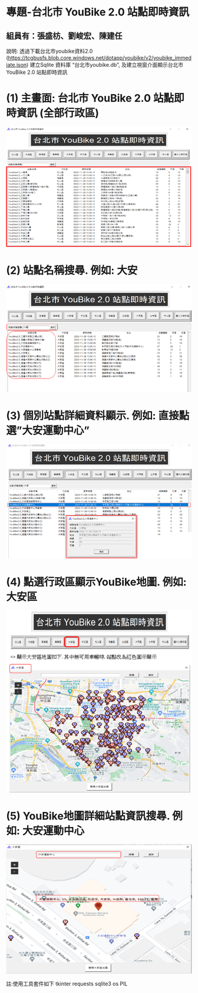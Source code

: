 # 專題-台北市 YouBike 2.0 站點即時資訊
## 組員有：張盛枋、劉峻宏、陳建任

說明:
透過下載台北市youbike資料2.0
(https://tcgbusfs.blob.core.windows.net/dotapp/youbike/v2/youbike_immediate.json)
建立Sqlite 資料庫 “台北市youbike.db”, 及建立視窗介面顯示台北市 YouBike 2.0 站點即時資訊

# (1) 主畫面: 台北市 YouBike 2.0 站點即時資訊 (全部行政區)
![Alt text](image.png)

# (2) 站點名稱搜尋. 例如: 大安
![Alt text](image-1.png)

# (3) 個別站點詳細資料顯示. 例如: 直接點選”大安運動中心”
![Alt text](image-2.png)

# (4) 點選行政區顯示YouBike地圖. 例如: 大安區
![Alt text](image-3.png)

# (5) YouBike地圖詳細站點資訊搜尋. 例如: 大安運動中心
![Alt text](image-4.png)

註:使用工具套件如下
tkinter
requests
sqlite3
os
PIL